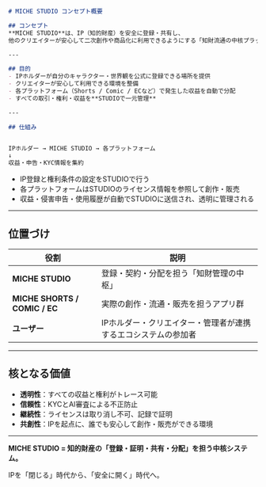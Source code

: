```markdown
# MICHE STUDIO コンセプト概要

## コンセプト
**MICHE STUDIO**は、IP（知的財産）を安全に登録・共有し、  
他のクリエイターが安心して二次創作や商品化に利用できるようにする「知財流通の中核プラットフォーム」。

---

## 目的
- IPホルダーが自分のキャラクター・世界観を公式に登録できる場所を提供  
- クリエイターが安心して利用できる環境を整備  
- 各プラットフォーム（Shorts / Comic / ECなど）で発生した収益を自動で分配  
- すべての取引・権利・収益を**STUDIOで一元管理**

---

## 仕組み


IPホルダー → MICHE STUDIO → 各プラットフォーム
↓
収益・申告・KYC情報を集約

```

- IP登録と権利条件の設定をSTUDIOで行う  
- 各プラットフォームはSTUDIOのライセンス情報を参照して創作・販売  
- 収益・侵害申告・使用履歴が自動でSTUDIOに送信され、透明に管理される  

---

## 位置づけ
| 役割 | 説明 |
|------|------|
| **MICHE STUDIO** | 登録・契約・分配を担う「知財管理の中枢」 |
| **MICHE SHORTS / COMIC / EC** | 実際の創作・流通・販売を担うアプリ群 |
| **ユーザー** | IPホルダー・クリエイター・管理者が連携するエコシステムの参加者 |

---

## 核となる価値
- **透明性**：すべての収益と権利がトレース可能  
- **信頼性**：KYCとAI審査による不正防止  
- **継続性**：ライセンスは取り消し不可、記録で証明  
- **共創性**：IPを起点に、誰でも安心して創作・販売ができる環境

---

 **MICHE STUDIO = 知的財産の「登録・証明・共有・分配」を担う中核システム。**  
  
 IPを「閉じる」時代から、「安全に開く」時代へ。

